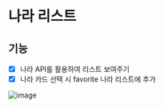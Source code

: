 # 나라 리스트

## 기능

- [x] 나라 API를 활용하여 리스트 보여주기
- [x] 나라 카드 선택 시 favorite 나라 리스트에 추가

![image](https://github.com/phantom2115/country/assets/48466548/c9d8d336-d884-421a-b0f4-2a5344232b5b)
